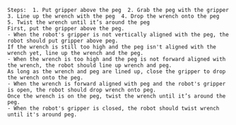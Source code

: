 
    Steps:  1. Put gripper above the peg  2. Grab the peg with the gripper  3. Line up the wrench with the peg  4. Drop the wrench onto the peg  5. Twist the wrench until it’s around the peg 
    First, put the gripper above the peg.
    - When the robot's gripper is not vertically aligned with the peg, the robot should put gripper above peg.
    If the wrench is still too high and the peg isn't aligned with the wrench yet, line up the wrench and the peg.
    - When the wrench is too high and the peg is not forward aligned with the wrench, the robot should line up wrench and peg.
    As long as the wrench and peg are lined up, close the gripper to drop the wrench onto the peg.
    - When the wrench is forward aligned with peg and the robot's gripper is open, the robot should drop wrench onto peg.
    Once the wrench is on the peg, twist the wrench until it’s around the peg.
    - When the robot's gripper is closed, the robot should twist wrench until it's around peg.